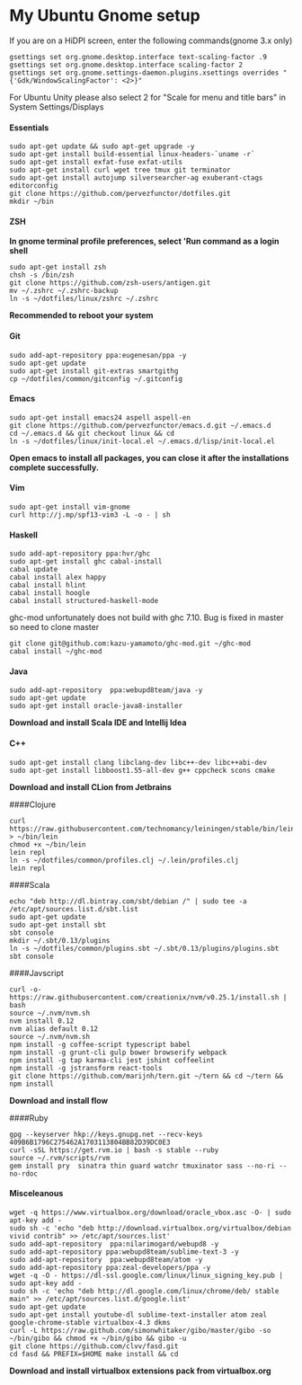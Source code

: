 # My Ubuntu Gnome setup

If you are on a HiDPI screen, enter the following commands(gnome 3.x only)

    gsettings set org.gnome.desktop.interface text-scaling-factor .9
    gsettings set org.gnome.desktop.interface scaling-factor 2
    gsettings set org.gnome.settings-daemon.plugins.xsettings overrides "{'Gdk/WindowScalingFactor': <2>}"

For Ubuntu Unity please also select 2 for "Scale for menu and title bars" in System Settings/Displays

#### Essentials

    sudo apt-get update && sudo apt-get upgrade -y
    sudo apt-get install build-essential linux-headers-`uname -r`
    sudo apt-get install exfat-fuse exfat-utils
    sudo apt-get install curl wget tree tmux git terminator
    sudo apt-get install autojump silversearcher-ag exuberant-ctags editorconfig
    git clone https://github.com/pervezfunctor/dotfiles.git
    mkdir ~/bin

#### ZSH

**In gnome terminal profile preferences, select 'Run command as a login shell**

    sudo apt-get install zsh
    chsh -s /bin/zsh
    git clone https://github.com/zsh-users/antigen.git
    mv ~/.zshrc ~/.zshrc-backup
    ln -s ~/dotfiles/linux/zshrc ~/.zshrc

**Recommended to reboot your system**

#### Git

    sudo add-apt-repository ppa:eugenesan/ppa -y
    sudo apt-get update
    sudo apt-get install git-extras smartgithg
    cp ~/dotfiles/common/gitconfig ~/.gitconfig

#### Emacs

    sudo apt-get install emacs24 aspell aspell-en
    git clone https://github.com/pervezfunctor/emacs.d.git ~/.emacs.d
    cd ~/.emacs.d && git checkout linux && cd
    ln -s ~/dotfiles/linux/init-local.el ~/.emacs.d/lisp/init-local.el

**Open emacs to install all packages, you can close it after the installations complete successfully.**

#### Vim

    sudo apt-get install vim-gnome
    curl http://j.mp/spf13-vim3 -L -o - | sh

#### Haskell

    sudo add-apt-repository ppa:hvr/ghc
    sudo apt-get install ghc cabal-install
    cabal update
    cabal install alex happy
    cabal install hlint
    cabal install hoogle
    cabal install structured-haskell-mode

ghc-mod unfortunately does not build with ghc 7.10. Bug is fixed in master so need to clone master

    git clone git@github.com:kazu-yamamoto/ghc-mod.git ~/ghc-mod
    cabal install ~/ghc-mod

#### Java

    sudo add-apt-repository  ppa:webupd8team/java -y
    sudo apt-get update
    sudo apt-get install oracle-java8-installer

**Download and install Scala IDE and Intellij Idea**

#### C++

    sudo apt-get install clang libclang-dev libc++-dev libc++abi-dev
    sudo apt-get install libboost1.55-all-dev g++ cppcheck scons cmake

**Download and install CLion from Jetbrains**

####Clojure

    curl https://raw.githubusercontent.com/technomancy/leiningen/stable/bin/lein > ~/bin/lein
    chmod +x ~/bin/lein
    lein repl
    ln -s ~/dotfiles/common/profiles.clj ~/.lein/profiles.clj
    lein repl

####Scala

    echo "deb http://dl.bintray.com/sbt/debian /" | sudo tee -a /etc/apt/sources.list.d/sbt.list
    sudo apt-get update
    sudo apt-get install sbt
    sbt console
    mkdir ~/.sbt/0.13/plugins
    ln -s ~/dotfiles/common/plugins.sbt ~/.sbt/0.13/plugins/plugins.sbt
    sbt console

####Javscript

    curl -o- https://raw.githubusercontent.com/creationix/nvm/v0.25.1/install.sh | bash
    source ~/.nvm/nvm.sh
    nvm install 0.12
    nvm alias default 0.12
    source ~/.nvm/nvm.sh
    npm install -g coffee-script typescript babel
    npm install -g grunt-cli gulp bower browserify webpack
    npm install -g tap karma-cli jest jshint coffeelint
    npm install -g jstransform react-tools
    git clone https://github.com/marijnh/tern.git ~/tern && cd ~/tern && npm install

**Download and install flow**

####Ruby

    gpg --keyserver hkp://keys.gnupg.net --recv-keys 409B6B1796C275462A1703113804BB82D39DC0E3
    curl -sSL https://get.rvm.io | bash -s stable --ruby
    source ~/.rvm/scripts/rvm
    gem install pry  sinatra thin guard watchr tmuxinator sass --no-ri --no-rdoc

#### Misceleanous

    wget -q https://www.virtualbox.org/download/oracle_vbox.asc -O- | sudo apt-key add -
    sudo sh -c 'echo "deb http://download.virtualbox.org/virtualbox/debian vivid contrib" >> /etc/apt/sources.list'
    sudo add-apt-repository  ppa:nilarimogard/webupd8 -y
    sudo add-apt-repository ppa:webupd8team/sublime-text-3 -y
    sudo add-apt-repository  ppa:webupd8team/atom -y
    sudo add-apt-repository ppa:zeal-developers/ppa -y
    wget -q -O - https://dl-ssl.google.com/linux/linux_signing_key.pub | sudo apt-key add -
    sudo sh -c 'echo "deb http://dl.google.com/linux/chrome/deb/ stable main" >> /etc/apt/sources.list.d/google.list'
    sudo apt-get update
    sudo apt-get install youtube-dl sublime-text-installer atom zeal google-chrome-stable virtualbox-4.3 dkms
    curl -L https://raw.github.com/simonwhitaker/gibo/master/gibo -so ~/bin/gibo && chmod +x ~/bin/gibo && gibo -u
    git clone https://github.com/clvv/fasd.git
    cd fasd && PREFIX=$HOME make install && cd

**Download and install virtualbox extensions pack from virtualbox.org**
